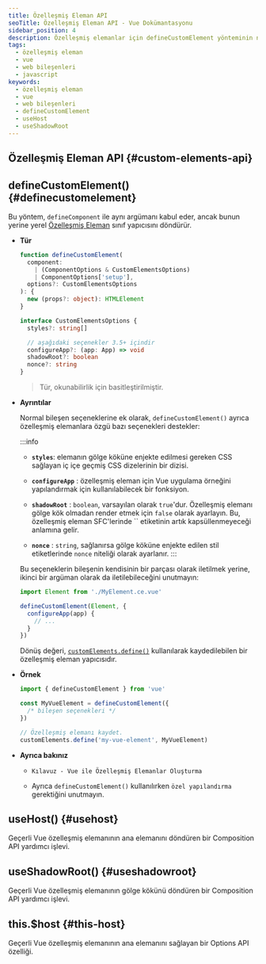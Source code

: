```yaml
---
title: Özelleşmiş Eleman API
seoTitle: Özelleşmiş Eleman API - Vue Dokümantasyonu
sidebar_position: 4
description: Özelleşmiş elemanlar için defineCustomElement yönteminin nasıl kullanılacağına dair bilgi verilmektedir. Ayrıca useHost, useShadowRoot ve this.$host gibi yardımcı işlevler de ele alınmaktadır.
tags: 
  - özelleşmiş eleman
  - vue
  - web bileşenleri
  - javascript
keywords: 
  - özelleşmiş eleman
  - vue
  - web bileşenleri
  - defineCustomElement
  - useHost
  - useShadowRoot
---
```

## Özelleşmiş Eleman API {#custom-elements-api}

## defineCustomElement() {#definecustomelement}

Bu yöntem, `defineComponent` ile aynı argümanı kabul eder, ancak bunun yerine yerel [Özelleşmiş Eleman](https://developer.mozilla.org/en-US/docs/Web/Web_Components/Using_custom_elements) sınıf yapıcısını döndürür.

- **Tür**

  ```ts
  function defineCustomElement(
    component:
      | (ComponentOptions & CustomElementsOptions)
      | ComponentOptions['setup'],
    options?: CustomElementsOptions
  ): {
    new (props?: object): HTMLElement
  }

  interface CustomElementsOptions {
    styles?: string[]

    // aşağıdaki seçenekler 3.5+ içindir
    configureApp?: (app: App) => void
    shadowRoot?: boolean
    nonce?: string
  }
  ```

  > Tür, okunabilirlik için basitleştirilmiştir.

- **Ayrıntılar**

  Normal bileşen seçeneklerine ek olarak, `defineCustomElement()` ayrıca özelleşmiş elemanlara özgü bazı seçenekleri destekler:

  :::info
  - **`styles`**: elemanın gölge köküne enjekte edilmesi gereken CSS sağlayan iç içe geçmiş CSS dizelerinin bir dizisi.
  
  - **`configureApp`** : özelleşmiş eleman için Vue uygulama örneğini yapılandırmak için kullanılabilecek bir fonksiyon.
  
  - **`shadowRoot`** : `boolean`, varsayılan olarak `true`'dur. Özelleşmiş elemanı gölge kök olmadan render etmek için `false` olarak ayarlayın. Bu, özelleşmiş eleman SFC'lerinde `` etiketinin artık kapsüllenmeyeceği anlamına gelir.
  
  - **`nonce`** : `string`, sağlanırsa gölge köküne enjekte edilen stil etiketlerinde `nonce` niteliği olarak ayarlanır.
  :::

  Bu seçeneklerin bileşenin kendisinin bir parçası olarak iletilmek yerine, ikinci bir argüman olarak da iletilebileceğini unutmayın:

  ```js
  import Element from './MyElement.ce.vue'

  defineCustomElement(Element, {
    configureApp(app) {
      // ...
    }
  })
  ```

  Dönüş değeri, [`customElements.define()`](https://developer.mozilla.org/en-US/docs/Web/API/CustomElementRegistry/define) kullanılarak kaydedilebilen bir özelleşmiş eleman yapıcısıdır.

- **Örnek**

  ```js
  import { defineCustomElement } from 'vue'

  const MyVueElement = defineCustomElement({
    /* bileşen seçenekleri */
  })

  // Özelleşmiş elemanı kaydet.
  customElements.define('my-vue-element', MyVueElement)
  ```

- **Ayrıca bakınız**

  - `Kılavuz - Vue ile Özelleşmiş Elemanlar Oluşturma`

  - Ayrıca `defineCustomElement()` kullanılırken `özel yapılandırma` gerektiğini unutmayın.

## useHost()  {#usehost}

Geçerli Vue özelleşmiş elemanının ana elemanını döndüren bir Composition API yardımcı işlevi.

## useShadowRoot()  {#useshadowroot}

Geçerli Vue özelleşmiş elemanının gölge kökünü döndüren bir Composition API yardımcı işlevi.

## this.$host  {#this-host}

Geçerli Vue özelleşmiş elemanının ana elemanını sağlayan bir Options API özelliği.